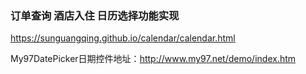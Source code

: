 ### 订单查询 酒店入住 日历选择功能实现

https://sunguangqing.github.io/calendar/calendar.html



My97DatePicker日期控件地址：http://www.my97.net/demo/index.htm
